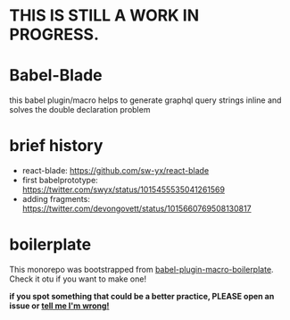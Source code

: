 # THIS IS STILL A WORK IN PROGRESS.

# Babel-Blade

this babel plugin/macro helps to generate graphql query strings inline and solves the double declaration problem

# brief history

- react-blade: https://github.com/sw-yx/react-blade
- first babelprototype: https://twitter.com/swyx/status/1015455535041261569
- adding fragments: https://twitter.com/devongovett/status/1015660769508130817

# boilerplate

This monorepo was bootstrapped from [babel-plugin-macro-boilerplate](https://github.com/sw-yx/babel-plugin-macro-boilerplate). Check it otu if you want to make one!

**if you spot something that could be a better practice, PLEASE open an issue or [tell me I'm wrong!](https://twitter.com/swyx)**